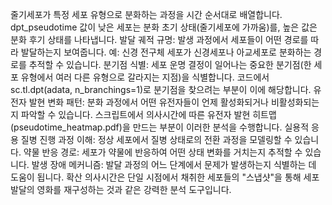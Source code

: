 줄기세포가 특정 세포 유형으로 분화하는 과정을 시간 순서대로 배열합니다.
dpt_pseudotime 값이 낮은 세포는 분화 초기 상태(줄기세포에 가까움)를, 높은 값은 분화 후기 상태를 나타냅니다.
발달 궤적 규명:
발생 과정에서 세포들이 어떤 경로를 따라 발달하는지 보여줍니다.
예: 신경 전구체 세포가 신경세포나 아교세포로 분화하는 경로를 추적할 수 있습니다.
분기점 식별:
세포 운명 결정이 일어나는 중요한 분기점(한 세포 유형에서 여러 다른 유형으로 갈라지는 지점)을 식별합니다.
코드에서 sc.tl.dpt(adata, n_branchings=1)로 분기점을 찾으려는 부분이 이에 해당합니다.
유전자 발현 변화 패턴:
분화 과정에서 어떤 유전자들이 언제 활성화되거나 비활성화되는지 파악할 수 있습니다.
스크립트에서 의사시간에 따른 유전자 발현 히트맵(pseudotime_heatmap.pdf)을 만드는 부분이 이러한 분석을 수행합니다.
실용적 응용
질병 진행 과정 이해: 정상 세포에서 질병 상태로의 전환 과정을 모델링할 수 있습니다.
약물 반응 경로: 세포가 약물에 반응하여 어떤 상태 변화를 거치는지 추적할 수 있습니다.
발생 장애 메커니즘: 발달 과정의 어느 단계에서 문제가 발생하는지 식별하는 데 도움이 됩니다.
확산 의사시간은 단일 시점에서 채취한 세포들의 "스냅샷"을 통해 세포 발달의 영화를 재구성하는 것과 같은 강력한 분석 도구입니다.
